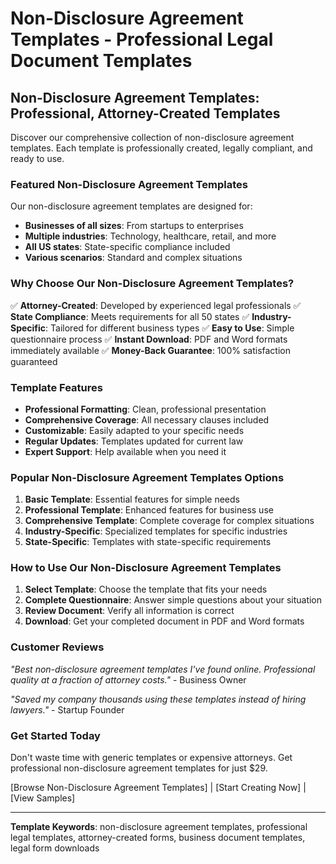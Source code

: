 # Non-Disclosure Agreement Templates - Professional Legal Document Templates

## Non-Disclosure Agreement Templates: Professional, Attorney-Created Templates

Discover our comprehensive collection of non-disclosure agreement templates. Each template is professionally created, legally compliant, and ready to use.

### Featured Non-Disclosure Agreement Templates

Our non-disclosure agreement templates are designed for:

- **Businesses of all sizes**: From startups to enterprises
- **Multiple industries**: Technology, healthcare, retail, and more
- **All US states**: State-specific compliance included
- **Various scenarios**: Standard and complex situations

### Why Choose Our Non-Disclosure Agreement Templates?

✅ **Attorney-Created**: Developed by experienced legal professionals
✅ **State Compliance**: Meets requirements for all 50 states
✅ **Industry-Specific**: Tailored for different business types
✅ **Easy to Use**: Simple questionnaire process
✅ **Instant Download**: PDF and Word formats immediately available
✅ **Money-Back Guarantee**: 100% satisfaction guaranteed

### Template Features

- **Professional Formatting**: Clean, professional presentation
- **Comprehensive Coverage**: All necessary clauses included
- **Customizable**: Easily adapted to your specific needs
- **Regular Updates**: Templates updated for current law
- **Expert Support**: Help available when you need it

### Popular Non-Disclosure Agreement Templates Options

1. **Basic Template**: Essential features for simple needs
2. **Professional Template**: Enhanced features for business use
3. **Comprehensive Template**: Complete coverage for complex situations
4. **Industry-Specific**: Specialized templates for specific industries
5. **State-Specific**: Templates with state-specific requirements

### How to Use Our Non-Disclosure Agreement Templates

1. **Select Template**: Choose the template that fits your needs
2. **Complete Questionnaire**: Answer simple questions about your situation
3. **Review Document**: Verify all information is correct
4. **Download**: Get your completed document in PDF and Word formats

### Customer Reviews

_"Best non-disclosure agreement templates I've found online. Professional quality at a fraction of attorney costs."_ - Business Owner

_"Saved my company thousands using these templates instead of hiring lawyers."_ - Startup Founder

### Get Started Today

Don't waste time with generic templates or expensive attorneys. Get professional non-disclosure agreement templates for just $29.

[Browse Non-Disclosure Agreement Templates] | [Start Creating Now] | [View Samples]

---

**Template Keywords**: non-disclosure agreement templates, professional legal templates, attorney-created forms, business document templates, legal form downloads
